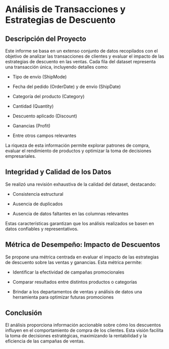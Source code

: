 # Análisis de Transacciones y Estrategias de Descuento
## Descripción del Proyecto

Este informe se basa en un extenso conjunto de datos recopilados con el objetivo de analizar las transacciones de clientes y evaluar el impacto de las estrategias de descuento en las ventas. Cada fila del dataset representa una transacción única, incluyendo detalles como:

* Tipo de envío (ShipMode)
* Fecha del pedido (OrderDate) y de envío (ShipDate)

* Categoría del producto (Category)

* Cantidad (Quantity)

* Descuento aplicado (Discount)

* Ganancias (Profit)

* Entre otros campos relevantes

La riqueza de esta información permite explorar patrones de compra, evaluar el rendimiento de productos y optimizar la toma de decisiones empresariales.

## Integridad y Calidad de los Datos

Se realizó una revisión exhaustiva de la calidad del dataset, destacando:

* Consistencia estructural

* Ausencia de duplicados

* Ausencia de datos faltantes en las columnas relevantes

Estas características garantizan que los análisis realizados se basen en datos confiables y representativos.

## Métrica de Desempeño: Impacto de Descuentos

Se propone una métrica centrada en evaluar el impacto de las estrategias de descuento sobre las ventas y ganancias. Esta métrica permite:

* Identificar la efectividad de campañas promocionales

* Comparar resultados entre distintos productos o categorías

* Brindar a los departamentos de ventas y análisis de datos una herramienta para optimizar futuras promociones

## Conclusión

El análisis proporciona información accionable sobre cómo los descuentos influyen en el comportamiento de compra de los clientes. Esta visión facilita la toma de decisiones estratégicas, maximizando la rentabilidad y la eficiencia de las campañas de ventas.
